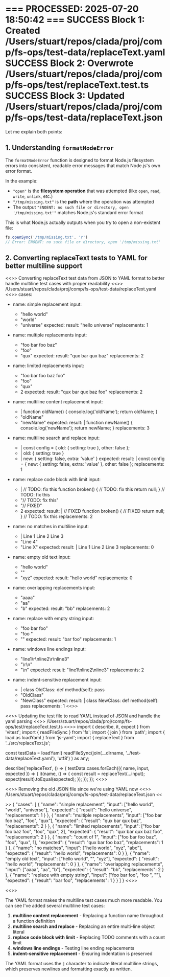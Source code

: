 === PROCESSED: 2025-07-20 18:50:42 ===
SUCCESS Block 1: Created /Users/stuart/repos/clada/proj/comp/fs-ops/test-data/replaceText.yaml
SUCCESS Block 2: Overwrote /Users/stuart/repos/clada/proj/comp/fs-ops/test/replaceText.test.ts
SUCCESS Block 3: Updated /Users/stuart/repos/clada/proj/comp/fs-ops/test-data/replaceText.json
===

Let me explain both points:

## 1. Understanding `formatNodeError`

The `formatNodeError` function is designed to format Node.js filesystem errors into consistent, readable error messages that match Node.js's own error format.

In the example:
- `"open"` is the **filesystem operation** that was attempted (like `open`, `read`, `write`, `unlink`, etc.)
- `"/tmp/missing.txt"` is the **path** where the operation was attempted
- The output `"ENOENT: no such file or directory, open '/tmp/missing.txt'"` matches Node.js's standard error format

This is what Node.js actually outputs when you try to open a non-existent file:
```javascript
fs.openSync('/tmp/missing.txt', 'r')
// Error: ENOENT: no such file or directory, open '/tmp/missing.txt'
```

## 2. Converting replaceText tests to YAML for better multiline support

<<<EXPLANATION>>>
Converting replaceText test data from JSON to YAML format to better handle multiline test cases with proper readability
<<<FILE>>>
/Users/stuart/repos/clada/proj/comp/fs-ops/test-data/replaceText.yaml
<<<OVERWRITE>>>
cases:
  - name: simple replacement
    input:
      - "hello world"
      - "world"
      - "universe"
    expected:
      result: "hello universe"
      replacements: 1

  - name: multiple replacements
    input:
      - "foo bar foo baz"
      - "foo"
      - "qux"
    expected:
      result: "qux bar qux baz"
      replacements: 2

  - name: limited replacements
    input:
      - "foo bar foo baz foo"
      - "foo"
      - "qux"
      - 2
    expected:
      result: "qux bar qux baz foo"
      replacements: 2

  - name: multiline content replacement
    input:
      - |
        function oldName() {
          console.log('oldName');
          return oldName;
        }
      - "oldName"
      - "newName"
    expected:
      result: |
        function newName() {
          console.log('newName');
          return newName;
        }
      replacements: 3

  - name: multiline search and replace
    input:
      - |
        const config = {
          old: {
            setting: true
          },
          other: false
        };
      - |
        old: {
            setting: true
          }
      - |
        new: {
            setting: false,
            extra: 'value'
          }
    expected:
      result: |
        const config = {
          new: {
            setting: false,
            extra: 'value'
          },
          other: false
        };
      replacements: 1

  - name: replace code block with limit
    input:
      - |
        // TODO: fix this
        function broken() {
          // TODO: fix this
          return null;
        }
        // TODO: fix this
      - "// TODO: fix this"
      - "// FIXED"
      - 2
    expected:
      result: |
        // FIXED
        function broken() {
          // FIXED
          return null;
        }
        // TODO: fix this
      replacements: 2

  - name: no matches in multiline
    input:
      - |
        Line 1
        Line 2
        Line 3
      - "Line 4"
      - "Line X"
    expected:
      result: |
        Line 1
        Line 2
        Line 3
      replacements: 0

  - name: empty old text
    input:
      - "hello world"
      - ""
      - "xyz"
    expected:
      result: "hello world"
      replacements: 0

  - name: overlapping replacements
    input:
      - "aaaa"
      - "aa"
      - "b"
    expected:
      result: "bb"
      replacements: 2

  - name: replace with empty string
    input:
      - "foo bar foo"
      - "foo "
      - ""
    expected:
      result: "bar foo"
      replacements: 1

  - name: windows line endings
    input:
      - "line1\r\nline2\r\nline3"
      - "\r\n"
      - "\n"
    expected:
      result: "line1\nline2\nline3"
      replacements: 2

  - name: indent-sensitive replacement
    input:
      - |
        class OldClass:
            def method(self):
                pass
      - "OldClass"
      - "NewClass"
    expected:
      result: |
        class NewClass:
            def method(self):
                pass
      replacements: 1
<<<END>>>

<<<EXPLANATION>>>
Updating the test file to read YAML instead of JSON and handle the yaml parsing
<<<FILE>>>
/Users/stuart/repos/clada/proj/comp/fs-ops/test/replaceText.test.ts
<<<OVERWRITE>>>
import { describe, it, expect } from 'vitest';
import { readFileSync } from 'fs';
import { join } from 'path';
import { load as loadYaml } from 'js-yaml';
import { replaceText } from '../src/replaceText.js';

const testData = loadYaml(
  readFileSync(join(__dirname, '../test-data/replaceText.yaml'), 'utf8')
) as any;

describe('replaceText', () => {
  testData.cases.forEach(({ name, input, expected }) => {
    it(name, () => {
      const result = replaceText(...input);
      expect(result).toEqual(expected);
    });
  });
});
<<<END>>>

<<<EXPLANATION>>>
Removing the old JSON file since we're using YAML now
<<<FILE>>>
/Users/stuart/repos/clada/proj/comp/fs-ops/test-data/replaceText.json
<<<SEARCH>>>
{
  "cases": [
    {
      "name": "simple replacement",
      "input": ["hello world", "world", "universe"],
      "expected": {
        "result": "hello universe",
        "replacements": 1
      }
    },
    {
      "name": "multiple replacements",
      "input": ["foo bar foo baz", "foo", "qux"],
      "expected": {
        "result": "qux bar qux baz",
        "replacements": 2
      }
    },
    {
      "name": "limited replacements",
      "input": ["foo bar foo baz foo", "foo", "qux", 2],
      "expected": {
        "result": "qux bar qux baz foo",
        "replacements": 2
      }
    },
    {
      "name": "count of 1",
      "input": ["foo bar foo baz", "foo", "qux", 1],
      "expected": {
        "result": "qux bar foo baz",
        "replacements": 1
      }
    },
    {
      "name": "no matches",
      "input": ["hello world", "xyz", "abc"],
      "expected": {
        "result": "hello world",
        "replacements": 0
      }
    },
    {
      "name": "empty old text",
      "input": ["hello world", "", "xyz"],
      "expected": {
        "result": "hello world",
        "replacements": 0
      }
    },
    {
      "name": "overlapping replacements",
      "input": ["aaaa", "aa", "b"],
      "expected": {
        "result": "bb",
        "replacements": 2
      }
    },
    {
      "name": "replace with empty string",
      "input": ["foo bar foo", "foo ", ""],
      "expected": {
        "result": "bar foo",
        "replacements": 1
      }
    }
  ]
}
<<<REPLACE>>>
 
<<<END>>>

The YAML format makes the multiline test cases much more readable. You can see I've added several multiline test cases:

1. **multiline content replacement** - Replacing a function name throughout a function definition
2. **multiline search and replace** - Replacing an entire multi-line object literal
3. **replace code block with limit** - Replacing TODO comments with a count limit
4. **windows line endings** - Testing line ending replacements
5. **indent-sensitive replacement** - Ensuring indentation is preserved

The YAML format uses the `|` character to indicate literal multiline strings, which preserves newlines and formatting exactly as written.